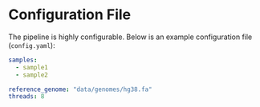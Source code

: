 # Configuration File

The pipeline is highly configurable. Below is an example configuration file (`config.yaml`):

```yaml
samples:
  - sample1
  - sample2

reference_genome: "data/genomes/hg38.fa"
threads: 8
